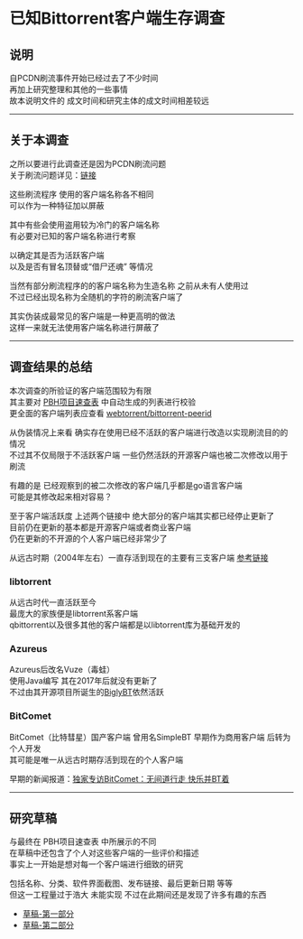 # 已知Bittorrent客户端生存调查

## 说明

自PCDN刷流事件开始已经过去了不少时间  
再加上研究整理和其他的一些事情  
故本说明文件的 成文时间和研究主体的成文时间相差较远  

---

## 关于本调查

之所以要进行此调查还是因为PCDN刷流问题  
关于刷流问题详见：[链接](https://www.cometbbs.com/t/%E5%90%B8%E8%A1%80%E5%AE%A2%E6%88%B7%E7%AB%AF%E6%94%B6%E9%9B%86%E4%B8%8E%E8%A7%A3%E5%86%B3%E6%96%B9%E6%B3%95/92122/8?u=ie12)  

这些刷流程序 使用的客户端名称各不相同  
可以作为一种特征加以屏蔽  

其中有些会使用盗用较为冷门的客户端名称  
有必要对已知的客户端名称进行考察  

以确定其是否为活跃客户端  
以及是否有冒名顶替或“借尸还魂” 等情况  

当然有部分刷流程序的的客户端名称为生造名称 之前从未有人使用过  
不过已经出现名称为全随机的字符的刷流客户端了  

其实伪装成最常见的客户端是一种更高明的做法  
这样一来就无法使用客户端名称进行屏蔽了  

---

## 调查结果的总结

本次调查的所验证的客户端范围较为有限  
其主要对 [PBH项目速查表](https://github.com/PBH-BTN/quick-references/blob/main/peer_ids.md) 中自动生成的列表进行校验  
更全面的客户端列表应查看 [webtorrent/bittorrent-peerid](https://github.com/webtorrent/bittorrent-peerid)  

从伪装情况上来看 确实存在使用已经不活跃的客户端进行改造以实现刷流目的的情况  
不过其不仅局限于不活跃客户端 一些仍然活跃的开源客户端也被二次修改以用于刷流  

有趣的是 已经观察到的被二次修改的客户端几乎都是go语言客户端  
可能是其修改起来相对容易？

至于客户端活跃度 
上述两个链接中 绝大部分的客户端其实都已经停止更新了  
目前仍在更新的基本都是开源客户端或者商业客户端  
仍在更新的不开源的个人客户端已经非常少了  

从远古时期（2004年左右）一直存活到现在的主要有三支客户端 [参考链接](https://web.archive.org/web/20040924233054/https://wiki.theory.org/BitTorrentSpecification)  


### libtorrent

从远古时代一直活跃至今  
最庞大的家族便是libtorrent系客户端  
qbittorrent以及很多其他的客户端都是以libtorrent库为基础开发的  

### Azureus  
Azureus后改名Vuze（毒蛙）  
使用Java编写 其在2017年后就没有更新了  
不过由其开源项目所诞生的[BiglyBT](https://www.biglybt.com/)依然活跃  

### BitComet

BitComet（比特彗星）国产客户端 曾用名SimpleBT
早期作为商用客户端 后转为个人开发  
其可能是唯一从远古时期存活到现在的个人客户端  

早期的新闻报道：[独家专访BitComet：无间道行走 快乐并BT着](https://web.archive.org/web/20060424005426/http://www.pconline.com.cn/news/yj/0604/784835.html)  


---

## 研究草稿

与最终在 PBH项目速查表 中所展示的不同  
在草稿中还包含了个人对这些客户端的一些评价和描述  
事实上一开始是想对每一个客户端进行细致的研究  

包括名称、分类、软件界面截图、发布链接、最后更新日期 等等  
但这一工程量过于浩大 未能实现  不过在此期间还是发现了许多有趣的东西  

* [草稿-第一部分](./已知客户端调查-1.txt)
* [草稿-第二部分](./已知客户端调查-2.txt)

